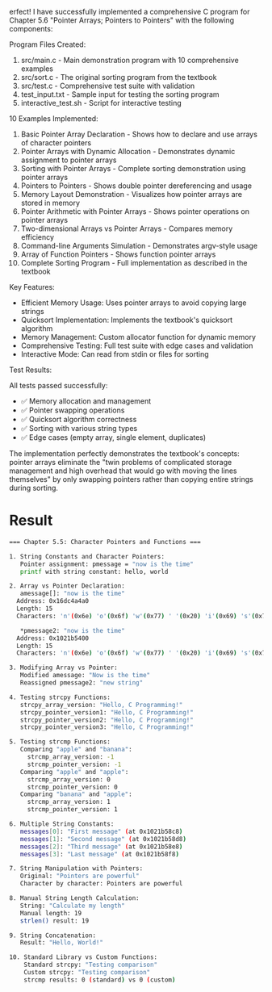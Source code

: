 erfect! I have successfully implemented a comprehensive C program for Chapter 5.6 "Pointer Arrays; Pointers to Pointers" with the following
  components:

  Program Files Created:

  1. src/main.c - Main demonstration program with 10 comprehensive examples
  2. src/sort.c - The original sorting program from the textbook
  3. src/test.c - Comprehensive test suite with validation
  4. test_input.txt - Sample input for testing the sorting program
  5. interactive_test.sh - Script for interactive testing

  10 Examples Implemented:

  1. Basic Pointer Array Declaration - Shows how to declare and use arrays of character pointers
  2. Pointer Arrays with Dynamic Allocation - Demonstrates dynamic assignment to pointer arrays
  3. Sorting with Pointer Arrays - Complete sorting demonstration using pointer arrays
  4. Pointers to Pointers - Shows double pointer dereferencing and usage
  5. Memory Layout Demonstration - Visualizes how pointer arrays are stored in memory
  6. Pointer Arithmetic with Pointer Arrays - Shows pointer operations on pointer arrays
  7. Two-dimensional Arrays vs Pointer Arrays - Compares memory efficiency
  8. Command-line Arguments Simulation - Demonstrates argv-style usage
  9. Array of Function Pointers - Shows function pointer arrays
  10. Complete Sorting Program - Full implementation as described in the textbook

  Key Features:

  - Efficient Memory Usage: Uses pointer arrays to avoid copying large strings
  - Quicksort Implementation: Implements the textbook's quicksort algorithm
  - Memory Management: Custom allocator function for dynamic memory
  - Comprehensive Testing: Full test suite with edge cases and validation
  - Interactive Mode: Can read from stdin or files for sorting

  Test Results:

  All tests passed successfully:
  - ✅ Memory allocation and management
  - ✅ Pointer swapping operations
  - ✅ Quicksort algorithm correctness
  - ✅ Sorting with various string types
  - ✅ Edge cases (empty array, single element, duplicates)

  The implementation perfectly demonstrates the textbook's concepts: pointer arrays eliminate the "twin problems of complicated storage management
  and high overhead that would go with moving the lines themselves" by only swapping pointers rather than copying entire strings during sorting.


# Result

```bash
=== Chapter 5.5: Character Pointers and Functions ===

1. String Constants and Character Pointers:
   Pointer assignment: pmessage = "now is the time"
   printf with string constant: hello, world

2. Array vs Pointer Declaration:
   amessage[]: "now is the time"
  Address: 0x16dc4a4a0
  Length: 15
  Characters: 'n'(0x6e) 'o'(0x6f) 'w'(0x77) ' '(0x20) 'i'(0x69) 's'(0x73) ' '(0x20) 't'(0x74) 'h'(0x68) 'e'(0x65) ' '(0x20) 't'(0x74) 'i'(0x69) 'm'(0x6d) 'e'(0x65) '\0'(0x00)

   *pmessage2: "now is the time"
  Address: 0x1021b5400
  Length: 15
  Characters: 'n'(0x6e) 'o'(0x6f) 'w'(0x77) ' '(0x20) 'i'(0x69) 's'(0x73) ' '(0x20) 't'(0x74) 'h'(0x68) 'e'(0x65) ' '(0x20) 't'(0x74) 'i'(0x69) 'm'(0x6d) 'e'(0x65) '\0'(0x00)

3. Modifying Array vs Pointer:
   Modified amessage: "Now is the time"
   Reassigned pmessage2: "new string"

4. Testing strcpy Functions:
   strcpy_array_version: "Hello, C Programming!"
   strcpy_pointer_version1: "Hello, C Programming!"
   strcpy_pointer_version2: "Hello, C Programming!"
   strcpy_pointer_version3: "Hello, C Programming!"

5. Testing strcmp Functions:
   Comparing "apple" and "banana":
     strcmp_array_version: -1
     strcmp_pointer_version: -1
   Comparing "apple" and "apple":
     strcmp_array_version: 0
     strcmp_pointer_version: 0
   Comparing "banana" and "apple":
     strcmp_array_version: 1
     strcmp_pointer_version: 1

6. Multiple String Constants:
   messages[0]: "First message" (at 0x1021b58c8)
   messages[1]: "Second message" (at 0x1021b58d8)
   messages[2]: "Third message" (at 0x1021b58e8)
   messages[3]: "Last message" (at 0x1021b58f8)

7. String Manipulation with Pointers:
   Original: "Pointers are powerful"
   Character by character: Pointers are powerful

8. Manual String Length Calculation:
   String: "Calculate my length"
   Manual length: 19
   strlen() result: 19

9. String Concatenation:
   Result: "Hello, World!"

10. Standard Library vs Custom Functions:
    Standard strcpy: "Testing comparison"
    Custom strcpy: "Testing comparison"
    strcmp results: 0 (standard) vs 0 (custom)
```
